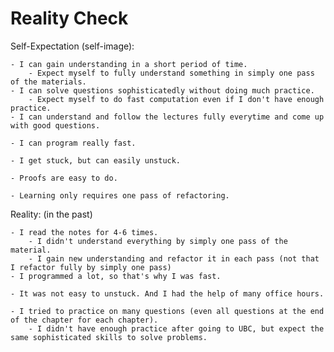 
# Reality Check

Self-Expectation (self-image):

    - I can gain understanding in a short period of time.
        - Expect myself to fully understand something in simply one pass of the materials.
    - I can solve questions sophisticatedly without doing much practice.
        - Expect myself to do fast computation even if I don't have enough practice.
    - I can understand and follow the lectures fully everytime and come up with good questions. 

    - I can program really fast.

    - I get stuck, but can easily unstuck.

    - Proofs are easy to do.

    - Learning only requires one pass of refactoring.






Reality: (in the past)

    - I read the notes for 4-6 times. 
        - I didn't understand everything by simply one pass of the material. 
        - I gain new understanding and refactor it in each pass (not that I refactor fully by simply one pass)
    - I programmed a lot, so that's why I was fast. 

    - It was not easy to unstuck. And I had the help of many office hours.

    - I tried to practice on many questions (even all questions at the end of the chapter for each chapter).
        - I didn't have enough practice after going to UBC, but expect the same sophisticated skills to solve problems.



        




